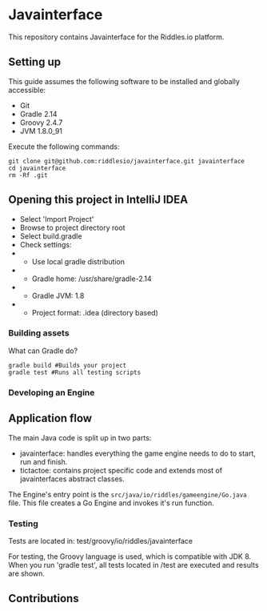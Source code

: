 # Javainterface
This repository contains Javainterface for the Riddles.io platform.

## Setting up

This guide assumes the following software to be installed and globally
accessible:

- Git
- Gradle 2.14
- Groovy 2.4.7
- JVM 1.8.0_91

Execute the following commands:

```
git clone git@github.com:riddlesio/javainterface.git javainterface
cd javainterface
rm -Rf .git
```

## Opening this project in IntelliJ IDEA

- Select 'Import Project'
- Browse to project directory root
- Select build.gradle
- Check settings:
- * Use local gradle distribution
- * Gradle home: /usr/share/gradle-2.14
- * Gradle JVM: 1.8
- * Project format: .idea (directory based)


### Building assets

What can Gradle do?
```
gradle build #Builds your project
gradle test #Runs all testing scripts
```

### Developing an Engine

## Application flow

The main Java code is split up in two parts:
- javainterface: handles everything the game engine needs to do to start, run and finish.
- tictactoe: contains project specific code and extends most of javainterfaces abstract classes.

The Engine's entry point is the `src/java/io/riddles/gameengine/Go.java` file. This file creates a Go Engine and invokes it's run function.

### Testing

Tests are located in:
test/groovy/io/riddles/javainterface

For testing, the Groovy language is used, which is compatible with JDK 8. When you run 'gradle test', all tests located in /test are executed and results are shown.

## Contributions
